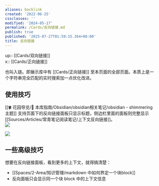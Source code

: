 ```yaml
---
aliases: backlink
created: '2022-06-25'
cssclasses: ''
modified: '2024-05-17'
permalink: /Cards/反向链接.md
publish: true
published: '2025-07-27T01:59:15.364+08:00'
title: 反向链接
---
```

up:: [[Cards/双向链接]]  
x:: [[Cards/正向链接]]  

也叫入链。即展示库中有 [[Cards/正向链接]] 至本页面的全部页面。本质上是一个字符串完全匹配的实时搜索加一点优化改进。

## 使用技巧

[[🍀 花园导览/🧰 本库指南/Obsidian/obsidian相关笔记/obsidian - shimmering 主题]] 支持页面下的反向链接面板只显示标题，侧边栏里面的面板则完整显示 [[Sources/Articles/常青笔记阅读笔记/上下文反向链接]]。  
![](https://img2.oldwinter.top/Pasted%20image%2020220811214324.png)

![](https://img2.oldwinter.top/Pasted%20image%2020220811214421.png)

## 一些高级技巧

想要在反向链接面板，看到更多的上下文，就得搞清楚：

- [[Spaces/2-Area/知识管理/markdown 中如何界定一个块block]]
- 反向面板只会显示同一个块 block 中的上下文信息